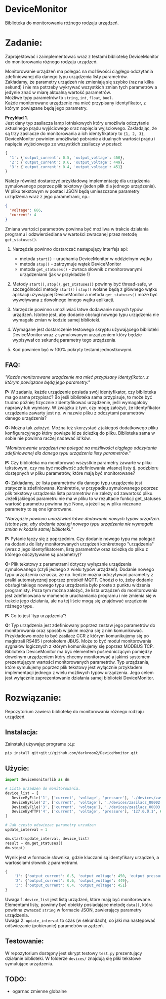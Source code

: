 # DeviceMonitor

Biblioteka do monitorowania różnego rodzaju urządzeń.

Zadanie:
===

Zaprojektować i zaimplementować wraz z testami bibliotekę DeviceMonitor do monitorowania różnego rodzaju urządzeń.

Monitorowanie urządzeń ma polegać na możliwości ciągłego odczytania zdefiniowanej dla danego typu urządzenia listy parametrów.  
Zakładamy, że parametry urządzeń nie zmieniają się szybko (raz na kilka sekund) i nie ma potrzeby wykrywać wszystkich zmian tych parametrów a jedynie znać w miarę aktualną wartość parametrów.  
Możliwe typy parametrów to ```string```, ```int```, ```float```, ```bool```.  
Każde monitorowane urządzenie ma mieć przypisany identyfikator, z którym powiązane będą jego parametry.

**Przykład 1.**  
Jest dany typ zasilacza lamp lotniskowych który umożliwia odczytanie aktualnego prądu wyjściowego oraz napięcia wyjściowego.
Zakładając, że są trzy zasilacze do monitorowania a ich identyfikatory to ```{1, 2, 3}```, DeviceMonitor powinien umożliwiać
pobranie aktualnych wartości prądu i napięcia wyjściowego ze wszystkich zasilaczy w postaci:
```python
{
  '1': {'output_current': 0.5, 'output_voltage': 450},
  '2': {'output_current': 0.6, 'output_voltage': 449},
  '3': {'output_current': 0.4, 'output_voltage': 451}
}
```

Należy również dostarczyć przykładową implementację dla urządzenia symulowanego poprzez plik tekstowy (jeden plik dla jednego urządzenia).
W pliku tekstowym w postaci JSON będą umieszczone parametry urządzenia wraz z jego parametrami, np.:
```json
{
  "voltage": 666,
  "current": 4
}
```
Zmiana wartości parametrów powinna być możliwa w trakcie działania programu i odzwierciedlana w wartości zwracanej przez metodę ```get_statuses()```.


1. Narzędzie powinno dostarczać następujący interfejs api:
    * metoda ```start()``` - uruchamia DeviceMonitor w oddzielnym wątku
    * metoda ```stop()``` - zatrzymuje wątek DeviceMonitor
    * metoda ```get_statuses()``` - zwraca słownik z monitorowanymi urządzeniami (jak w przykładzie 1)
    

2. Metody ```start()```, ```stop()```, ```get_statuses()``` powinny być thread-safe, w szczególności metody ```start()``` i ```stop()``` wołane będą z głównego wątku aplikacji używającej DeviceMonitor a metoda ```get_statuses()``` może być wywoływana z dowolnego innego wątku aplikacji.
   

3. Narzędzie powinno umożliwiać łatwe dodawanie nowych typów urządzeń. Istotne jest, aby dodanie obsługi nowego typu urządzenia nie wymagało zmian w kodzie samej biblioteki.


4. Wymagane jest dostarczenie testowego skryptu używającego biblioteki DeviceMonitor wraz z symulowanym urządzeniem który będzie wypisywał co sekundę parametry tego urządzenia.
   

5. Kod powinien być w 100% pokryty testami jednostkowymi.

FAQ:
---

*"Każde monitorowane urządzenie ma mieć przypisany identyfikator, z którym powiązane będą jego parametry."*

**P:** W zadaniu, każde urządzenie posiada swój identyfikator, czy biblioteka ma go sama przypisać? Bo jeśli biblioteka sama przypisuje, to może być trudno później fizycznie zidentyfikować urządzenie, jeśli wymagałoby naprawy lub wymiany. W związku z tym, czy mogę założyć, że identyfikator urządzenia zawarty jest np. w nazwie pliku z odczytami parametrów danego urządzenia?

**O:** Można tak założyć. Można też skorzystać z jakiegoś dodatkowego pliku konfiguracyjnego który powiąże id ze ścieżką do pliku. Biblioteka sama w sobie nie powinna raczej nadawać id'ków.

*"Monitorowanie urządzeń ma polegać na możliwości ciągłego odczytania zdefiniowanej dla danego typu urządzenia listy parametrów."*

**P:** Czy biblioteka ma monitorować wszystkie parametry zawarte w pliku tekstowym, czy ma być możliwość zdefiniowania własnej listy tj. podzbioru dostępnych w pliku parametrów, które mają być monitorowane?

**O:** Zakładamy, że lista parametrów dla danego typu urządzenia jest statycznie zdefiniowana. Konkretnie, w przypadku symulowanego poprzez plik tekstowy urządzenia lista parametrów nie zależy od zawartość pliku. Jeżeli jakiegoś parametru nie ma w pliku to w rezultacie funkcji get_statuses wartość parametru powinna być None, a jeżeli są w pliku nieznane parametry to są one ignorowane.

*"Narzędzie powinno umożliwiać łatwe dodawanie nowych typów urządzeń. Istotne jest, aby dodanie obsługi nowego typu urządzenia nie wymagało zmian w kodzie samej biblioteki."*

**P:** Pytanie łączy się z poprzednim. Czy dodanie nowego typu ma polegać na dodaniu do listy monitorowanych urządzeń konkretnego "urządzenia" (wraz z jego identyfikatorem, listą parametrów oraz ścieżką do pliku z którego odczytywane są parametry)?

**O:** Plik tekstowy z parametrami dotyczy wyłącznie urządzenia symulowanego (czyli jednego z wielu typów urządzeń). Dodanie nowego typu urządzenia oznacza, że np. będzie można odczytywać parametry z pralki automatycznej poprzez protokół MQTT. Chodzi o to, żeby dodanie obsługi takiego nowego typu urządzenia było proste z punktu widzenia programisty. Poza tym można założyć, że lista urządzeń do monitorowania jest zdefiniowana w momencie uruchamiania programu i nie zmienia się w trakcie jego działania, ale na tej liście mogą się znajdować urządzenia różnego typu.

**P:** Co to jest 'typ urządzenia'?

**O:** Typ urządzenia jest zdefiniowany poprzez zestaw jego parametrów do monitorowania oraz sposób w jakim można się z nim komunikować. Przykładowo może to być zasilacz CCR z którym komunikujemy się po magistrali RS485 i protokołem JBUS. Może to być moduł monitorowania sygnałów logicznych z którym komunikujemy się poprzez MODBUS TCP. Biblioteka DeviceMonitor ma być elementem pośredniczącym pomiędzy dowolnym urządzeniem który chcemy monitorować a jakimś systemem prezentującym wartości monitorowanych parametrów. Typ urządzania, które symulujemy poprzez plik tekstowy jest wyłącznie przykładem implementacji jednego z wielu możliwych typów urządzenia. Jego celem jest wyłącznie zaprezentowanie działania samej biblioteki DeviceMonitor.

Rozwiązanie:
===
Repozytorium zawiera bibliotekę do monitorowania różnego rodzaju urządzeń.

Instalacja:
---
Zainstaluj używając programu ```pip```:  
```
pip install git+git://github.com/darkroom2/DeviceMonitor.git
```

Użycie:
---
```python
import devicemonitorlib as dm

# Lista urzadzen do monitorowania.
device_list = [
   DeviceByFile('1', ['current', 'voltage', 'pressure'], './devices/zasilacz_00001.json'),
   DeviceByFile('2', ['current', 'voltage'], './devices/zasilacz_00002.json'),
   DeviceByFile('3', ['current', 'voltage'], './devices/zasilacz_00003.json'),
   DeviceByHTTP('4', ['current', 'voltage', 'pressure'], '127.0.0.1', 6666),
]

# Jak czesto odswiezac parametry urzadzen
update_interval = 1

dm.start(update_interval, device_list)
result = dm.get_statuses()
dm.stop()
```
Wynik jest w formacie słownika, gdzie kluczami są identyfikary urządzeń, a wartościami słownik z parametrami.
```python
{
    '1': {'output_current': 0.5, 'output_voltage': 450, 'output_pressure': None},
    '2': {'output_current': 0.6, 'output_voltage': 449},
    '3': {'output_current': 0.4, 'output_voltage': 451}
}
```

Uwaga 1: ```device_list``` jest listą urządzeń, które mają być monitorowane. Elementami listy, powinny być obiekty posiadające metodę ```data()```, która powinna zwracać ```string``` w formacie JSON, zawierający parametry urządzenia.  
Uwaga 2: ```update_interval``` to czas (w sekundach), co jaki ma następować odświeżanie (pobieranie) parametrów urządzeń.

Testowanie:
---
W repozytorium dostępny jest skrypt testowy ```test.py``` prezentujący działanie biblioteki. W folderze ```devices/``` znajdują się pliki tekstowe symulujące urządzenia.  




TODO:
---

* ogarnac zmienne globalne